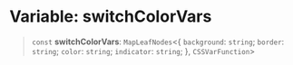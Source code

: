 # Variable: switchColorVars

> `const` **switchColorVars**: `MapLeafNodes`\<\{ `background`: `string`; `border`: `string`; `color`: `string`; `indicator`: `string`; \}, `CSSVarFunction`\>
